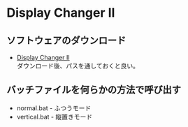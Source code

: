 # Display Changer II
## ソフトウェアのダウンロード
* [Display Changer II](https://12noon.com/files/dc2.zip)  
ダウンロード後、パスを通しておくと良い。

## バッチファイルを何らかの方法で呼び出す
* normal.bat - ふつうモード
* vertical.bat - 縦置きモード
